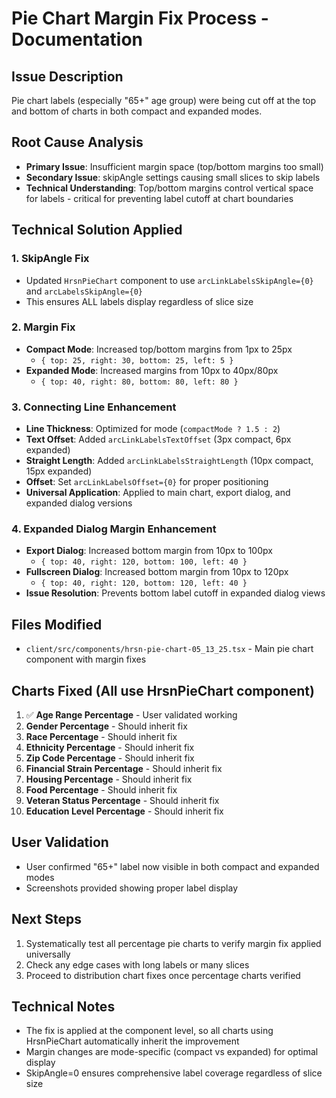 # Pie Chart Margin Fix Process - Documentation

## Issue Description
Pie chart labels (especially "65+" age group) were being cut off at the top and bottom of charts in both compact and expanded modes.

## Root Cause Analysis
- **Primary Issue**: Insufficient margin space (top/bottom margins too small)
- **Secondary Issue**: skipAngle settings causing small slices to skip labels
- **Technical Understanding**: Top/bottom margins control vertical space for labels - critical for preventing label cutoff at chart boundaries

## Technical Solution Applied
### 1. SkipAngle Fix
- Updated `HrsnPieChart` component to use `arcLinkLabelsSkipAngle={0}` and `arcLabelsSkipAngle={0}` 
- This ensures ALL labels display regardless of slice size

### 2. Margin Fix
- **Compact Mode**: Increased top/bottom margins from 1px to 25px
  - `{ top: 25, right: 30, bottom: 25, left: 5 }`
- **Expanded Mode**: Increased margins from 10px to 40px/80px
  - `{ top: 40, right: 80, bottom: 80, left: 80 }`

### 3. Connecting Line Enhancement
- **Line Thickness**: Optimized for mode (`compactMode ? 1.5 : 2`)
- **Text Offset**: Added `arcLinkLabelsTextOffset` (3px compact, 6px expanded)
- **Straight Length**: Added `arcLinkLabelsStraightLength` (10px compact, 15px expanded)
- **Offset**: Set `arcLinkLabelsOffset={0}` for proper positioning
- **Universal Application**: Applied to main chart, export dialog, and expanded dialog versions

### 4. Expanded Dialog Margin Enhancement
- **Export Dialog**: Increased bottom margin from 10px to 100px
  - `{ top: 40, right: 120, bottom: 100, left: 40 }`
- **Fullscreen Dialog**: Increased bottom margin from 10px to 120px
  - `{ top: 40, right: 120, bottom: 120, left: 40 }`
- **Issue Resolution**: Prevents bottom label cutoff in expanded dialog views

## Files Modified
- `client/src/components/hrsn-pie-chart-05_13_25.tsx` - Main pie chart component with margin fixes

## Charts Fixed (All use HrsnPieChart component)
1. ✅ **Age Range Percentage** - User validated working
2. **Gender Percentage** - Should inherit fix
3. **Race Percentage** - Should inherit fix
4. **Ethnicity Percentage** - Should inherit fix
5. **Zip Code Percentage** - Should inherit fix
6. **Financial Strain Percentage** - Should inherit fix
7. **Housing Percentage** - Should inherit fix
8. **Food Percentage** - Should inherit fix
9. **Veteran Status Percentage** - Should inherit fix
10. **Education Level Percentage** - Should inherit fix

## User Validation
- User confirmed "65+" label now visible in both compact and expanded modes
- Screenshots provided showing proper label display

## Next Steps
1. Systematically test all percentage pie charts to verify margin fix applied universally
2. Check any edge cases with long labels or many slices
3. Proceed to distribution chart fixes once percentage charts verified

## Technical Notes
- The fix is applied at the component level, so all charts using HrsnPieChart automatically inherit the improvement
- Margin changes are mode-specific (compact vs expanded) for optimal display
- SkipAngle=0 ensures comprehensive label coverage regardless of slice size